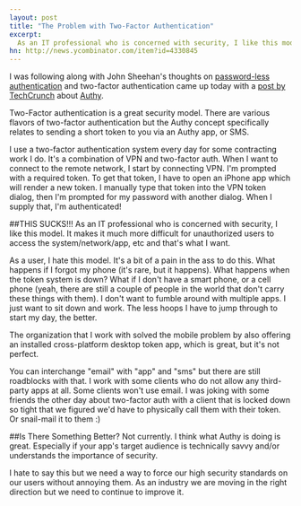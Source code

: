 ```yaml
---
layout: post
title: "The Problem with Two-Factor Authentication"
excerpt:
  As an IT professional who is concerned with security, I like this model. It makes it much more difficult for unauthorized users to access the system/network/app, etc and that's what I want. As a user, I hate this model!	
hn: http://news.ycombinator.com/item?id=4330845  
---
```


I was following along with John Sheehan's thoughts on [password-less authentication](http://john-sheehan.com/post/28437774039/is-it-time-for-password-less-login) and two-factor authentication came up today with a [post by TechCrunch](http://techcrunch.com/2012/08/02/y-combinator-backed-startup-authy-wants-to-help-you-prevent-a-dropbox-style-security-snafu/) about [Authy](https://www.authy.com/).

Two-Factor authentication is a great security model. There are various flavors of two-factor authentication but the Authy concept specifically relates to sending a short token to you via an Authy app, or SMS.

I use a two-factor authentication system every day for some contracting work I do. It's a combination of VPN and two-factor auth. When I want to connect to the remote network, I start by connecting VPN. I'm prompted with a required token. To get that token, I have to open an iPhone app which will render a new token. I manually type that token into the VPN token dialog, then I'm prompted for my password with another dialog. When I supply that, I'm authenticated!

##THIS SUCKS!!!
As an IT professional who is concerned with security, I like this model. It makes it much more difficult for unauthorized users to access the system/network/app, etc and that's what I want.

As a user, I hate this model. It's a bit of a pain in the ass to do this. What happens if I forgot my phone (it's rare, but it happens). What happens when the token system is down? What if I don't have a smart phone, or a cell phone (yeah, there are still a couple of people in the world that don't carry these things with them). I don't want to fumble around with multiple apps. I just want to sit down and work. The less hoops I have to jump through to start my day, the better.

The organization that I work with solved the mobile problem by also offering an installed cross-platform desktop token app, which is great, but it's not perfect.

You can interchange "email" with "app" and "sms" but there are still roadblocks with that. I work with some clients who do not allow any third-party apps at all. Some clients won't use email. I was joking with some friends the other day about two-factor auth with a client that is locked down so tight that we figured we'd have to physically call them with their token. Or snail-mail it to them :)

##Is There Something Better?
Not currently. I think what Authy is doing is great. Especially if your app's target audience is technically savvy and/or understands the importance of security.

I hate to say this but we need a way to force our high security standards on our users without annoying them. As an industry we are moving in the right direction but we need to continue to improve it.